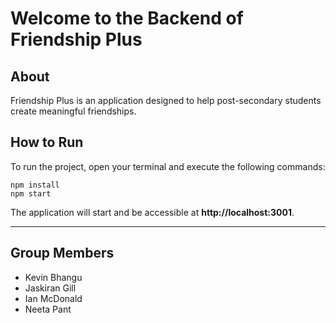 # Welcome to the Backend of Friendship Plus

## About
Friendship Plus is an application designed to help post-secondary students create meaningful friendships.

## How to Run
To run the project, open your terminal and execute the following commands:

```
npm install
npm start
```

The application will start and be accessible at **http://localhost:3001**.

---

## Group Members
- Kevin Bhangu
- Jaskiran Gill
- Ian McDonald
- Neeta Pant

